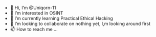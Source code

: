 - 👋 Hi, I’m @Uniqorn-11
- 👀 I’m interested in OSINT
- 🌱 I’m currently learning Practical Ethical Hacking
- 💞️ I’m looking to collaborate on nothing yet, I,m looking around first
- 📫 How to reach me ...

<!---
Uniqorn-11/Uniqorn-11 is a ✨ special ✨ repository because its `README.md` (this file) appears on your GitHub profile.
You can click the Preview link to take a look at your changes.
--->
